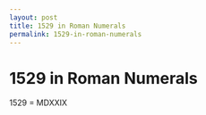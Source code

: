 ```yaml
---
layout: post
title: 1529 in Roman Numerals
permalink: 1529-in-roman-numerals
---
```


# 1529 in Roman Numerals

1529 = MDXXIX
